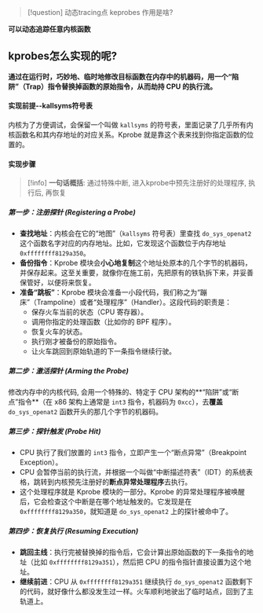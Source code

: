 ﻿---
创建时间: 2025 8 25
---



> [!question] 动态tracing点 keprobes 作用是啥?

**可以动态追踪任意内核函数**


## kprobes怎么实现的呢? 

**通过在运行时，巧妙地、临时地修改目标函数在内存中的机器码，用一个“陷阱”（Trap）指令替换掉函数的原始指令，从而劫持 CPU 的执行流。**

#### 实现前提--kallsyms符号表
内核为了方便调试，会保留一个叫做 `kallsyms` 的符号表，里面记录了几乎所有内核函数名和其内存地址的对应关系。Kprobe 就是靠这个表来找到你指定函数的位置的。

#### 实现步骤

> [!info]
> **一句话概括**: 通过特殊中断, 进入kprobe中预先注册好的处理程序, 执行后, 再恢复


##### 第一步：注册探针 (Registering a Probe) 
- **查找地址**：内核会在它的“地图”（`kallsyms` 符号表）里查找 `do_sys_openat2` 这个函数名字对应的内存地址。比如，它发现这个函数位于内存地址 `0xffffffff8129a350`。
- **备份指令**：Kprobe 模块会**小心地复制**这个地址处原本的几个字节的机器码，并保存起来。这至关重要，就像你在施工前，先把原有的铁轨拆下来，并妥善保管好，以便将来恢复。
- **准备“跳板”**：Kprobe 模块会准备一小段代码，我们称之为“蹦床”（Trampoline）或者“处理程序”（Handler）。这段代码的职责是：
    - 保存火车当前的状态（CPU 寄存器）。
    - 调用你指定的处理函数（比如你的 BPF 程序）。
    - 恢复火车的状态。
    - 执行刚才被备份的原始指令。
    - 让火车跳回到原始轨道的下一条指令继续行驶。

##### 第二步：激活探针 (Arming the Probe)

修改内存中的内核代码, 会用一个特殊的、特定于 CPU 架构的**“陷阱”或“断点”指令**（在 x86 架构上通常是 `int3` 指令，机器码为 `0xcc`），去**覆盖**`do_sys_openat2` 函数开头的那几个字节的机器码。

##### 第三步：探针触发 (Probe Hit)

- CPU 执行了我们放置的 `int3` 指令，立即产生一个“断点异常”（Breakpoint Exception）。
- CPU 会暂停当前的执行流，并根据一个叫做“中断描述符表”（IDT）的系统表格，跳转到内核预先注册好的**断点异常处理程序**去执行。
- 这个处理程序就是 Kprobe 模块的一部分。Kprobe 的异常处理程序被唤醒后，它会检查这个中断是在哪个地址触发的。它发现是在 `0xffffffff8129a350`，就知道是 `do_sys_openat2` 上的探针被命中了。
##### 第四步：恢复执行 (Resuming Execution)
- **跳回主线**：执行完被替换掉的指令后，它会计算出原始函数的下一条指令的地址（比如 `0xffffffff8129a351`），然后把 CPU 的指令指针直接设置为这个地址。
- **继续前进**：CPU 从 `0xffffffff8129a351` 继续执行 `do_sys_openat2` 函数剩下的代码，就好像什么都没发生过一样。火车顺利地驶出了临时站点，回到了主轨道上。
